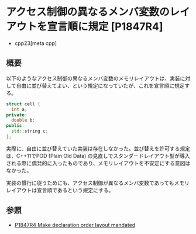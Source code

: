 # アクセス制御の異なるメンバ変数のレイアウトを宣言順に規定 [P1847R4]
* cpp23[meta cpp]

## 概要
以下のようなアクセス制御の異なるメンバ変数のメモリレイアウトは、実装に対して自由に並び替えてよい、という規定になっていたが、これを宣言順に規定する。

```cpp
struct cell {
  int a;
private:
  double b;
public:
  std::string c;
};
```

実際に、自由に並び替えていた実装は存在しなかった。並び替えを許可する規定は、C++11でPOD (Plain Old Data) の見直しでスタンダードレイアウト型が導入される際に偶発的に入ったものであり、メモリレイアウトを不安定にする意図はなかった。

実装の慣行に従うためにも、アクセス制御が異なるメンバ変数であってもメモリレイアウトは宣言順であるという規定にする。


## 参照
- [P1847R4 Make declaration order layout mandated](https://www.open-std.org/jtc1/sc22/wg21/docs/papers/2021/p1847r4.pdf)
